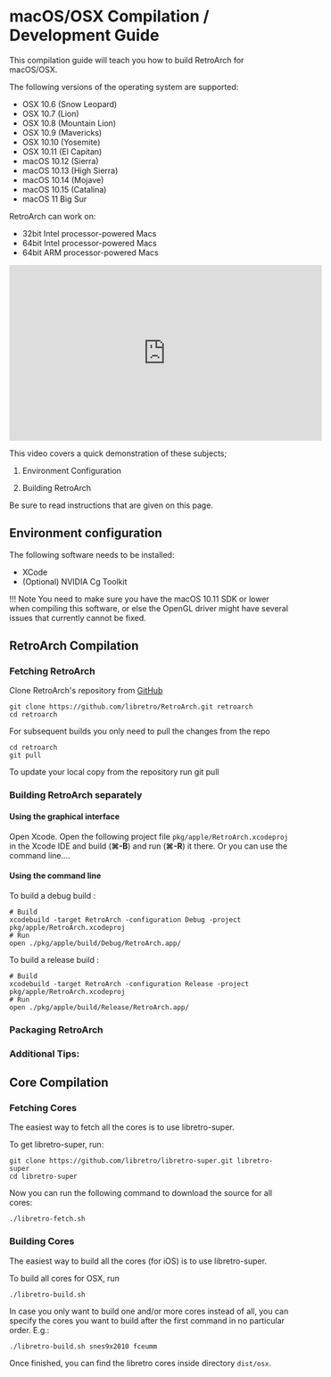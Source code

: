 # macOS/OSX Compilation / Development Guide

This compilation guide will teach you how to build RetroArch for macOS/OSX.

The following versions of the operating system are supported:

- OSX 10.6    (Snow Leopard)
- OSX 10.7    (Lion)
- OSX 10.8    (Mountain Lion)
- OSX 10.9    (Mavericks)
- OSX 10.10   (Yosemite)
- OSX 10.11   (El Capitan)
- macOS 10.12 (Sierra)
- macOS 10.13 (High Sierra)
- macOS 10.14 (Mojave)
- macOS 10.15 (Catalina)
- macOS 11 Big Sur

RetroArch can work on:

- 32bit Intel processor-powered Macs
- 64bit Intel processor-powered Macs
- 64bit ARM   processor-powered Macs

<iframe width="560" height="315" src="https://www.youtube-nocookie.com/embed/fPO-9jescmo" frameborder="0" allow="accelerometer; autoplay; clipboard-write; encrypted-media; gyroscope; picture-in-picture" allowfullscreen></iframe>

This video covers a quick demonstration of these subjects;

1. Environment Configuration

2. Building RetroArch

Be sure to read instructions that are given on this page.

## Environment configuration

The following software needs to be installed:

- XCode
- (Optional) NVIDIA Cg Toolkit

!!! Note
    You need to make sure you have the macOS 10.11 SDK or lower when compiling this software, or else the OpenGL driver might have several issues that currently cannot be fixed.

## RetroArch Compilation

### Fetching RetroArch

Clone RetroArch's repository from [GitHub](https://github.com/libretro/RetroArch)

    git clone https://github.com/libretro/RetroArch.git retroarch
    cd retroarch

For subsequent builds you only need to pull the changes from the repo

    cd retroarch
    git pull

To update your local copy from the repository run git pull

### Building RetroArch separately

#### Using the graphical interface

Open Xcode. Open the following project file `pkg/apple/RetroArch.xcodeproj` in the Xcode IDE and build (**&#8984;-B**) and run (**&#8984;-R**) it there. Or you can use the command line....

#### Using the command line

To build a debug build :

    # Build
    xcodebuild -target RetroArch -configuration Debug -project pkg/apple/RetroArch.xcodeproj
    # Run
    open ./pkg/apple/build/Debug/RetroArch.app/

To build a release build :

    # Build
    xcodebuild -target RetroArch -configuration Release -project pkg/apple/RetroArch.xcodeproj
    # Run
    open ./pkg/apple/build/Release/RetroArch.app/

### Packaging RetroArch


### Additional Tips:

## Core Compilation

### Fetching Cores

The easiest way to fetch all the cores is to use libretro-super.

To get libretro-super, run:

    git clone https://github.com/libretro/libretro-super.git libretro-super
    cd libretro-super

Now you can run the following command to download the source for all cores:

    ./libretro-fetch.sh

### Building Cores

The easiest way to build all the cores (for iOS) is to use libretro-super.

To build all cores for OSX, run

    ./libretro-build.sh

In case you only want to build one and/or more cores instead of all, you can specify the cores you want to build after the first command in no particular order. E.g.:

    ./libretro-build.sh snes9x2010 fceumm

Once finished, you can find the libretro cores inside directory `dist/osx`.
